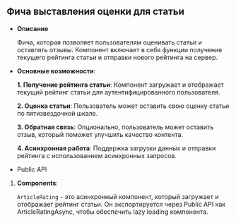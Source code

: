 ## Фича выставления оценки для статьи

- **Описание** 

    Фича, которая позволяет пользователям оценивать статьи и оставлять отзывы. Компонент включает в себя функции получения текущего рейтинга статьи и отправки нового рейтинга на сервер.

- **Основные возможности**:

    **1. Получение рейтинга статьи**: Компонент загружает и отображает текущий рейтинг статьи для аутентифицированного пользователя.

    **2. Оценка статьи**: Пользователь может оставить свою оценку статьи по пятизвездочной шкале.

    **3. Обратная связь**: Опционально, пользователь может оставить отзыв, который поможет улучшить качество контента.

    **4. Асинхронная работа**: Поддержка загрузки данных и отправки рейтинга с использованием асинхронных запросов.
    
- Public API

1. **Components**:

    `ArticleRating` - это асинхронный компонент, который загружает и отображает рейтинг статьи. Он экспортируется через Public API как ArticleRatingAsync, чтобы обеспечить lazy loading компонента.
